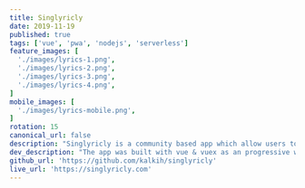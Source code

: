```yaml
---
title: Singlyricly
date: 2019-11-19
published: true
tags: ['vue', 'pwa', 'nodejs', 'serverless']
feature_images: [
  './images/lyrics-1.png',
  './images/lyrics-2.png',
  './images/lyrics-3.png',
  './images/lyrics-4.png',
]
mobile_images: [
  './images/lyrics-mobile.png',
]
rotation: 15
canonical_url: false
description: "Singlyricly is a community based app which allow users to see and singalong to real time song lyrics synchronized with their Spotify playback. Real time lyrics are accessible to the user regardless of playback device, play music through Sonos, Chromecast, Spotify Connect or any other client, lyrics will always show up in the Singlyricly app, just connect a Spotify account. Lyrics are sources and synchronized by the community."
dev_description: "The app was built with vue & vuex as an progressive web app with a serverless backend in the form of azure-functions and mongodb."
github_url: 'https://github.com/kalkih/singlyricly'
live_url: 'https://singlyricly.com'
---
```

